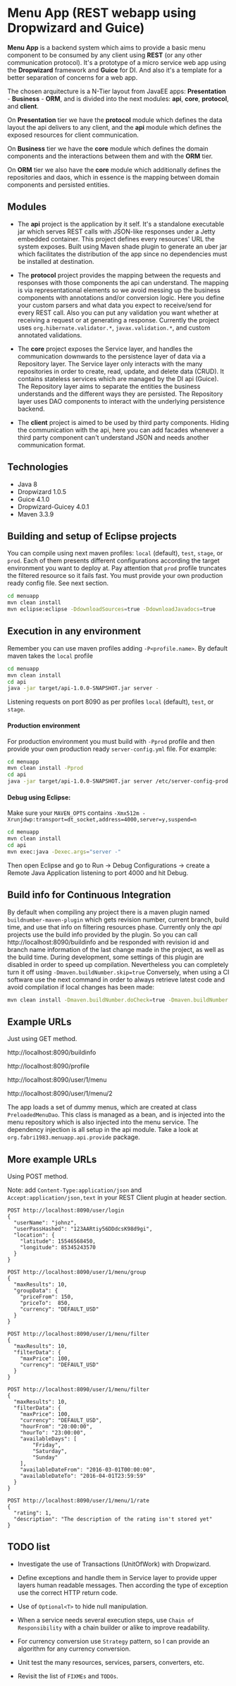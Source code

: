 # Menu App (REST webapp using Dropwizard and Guice)

**Menu App** is a backend system which aims to provide a basic menu component to be consumed by any client using **REST** (or any other communication protocol).
It's a prototype of a micro service web app using the **Dropwizard** framework and **Guice** for DI. And also it's a template for a better separation of concerns for a web app.

The chosen arquitecture is a N-Tier layout from JavaEE apps: **Presentation** - **Business** - **ORM**, and is divided into the next modules:
	**api**, **core**, **protocol**, and **client**.
	
On **Presentation** tier we have the **protocol** module which defines the data layout the api delivers to any client, and the **api** module which defines the exposed resources for client communication.

On **Business** tier we have the **core** module which defines the domain components and the interactions between them and with the **ORM** tier.

On **ORM** tier we also have the **core** module which additionally defines the repositories and daos, which in essence is the mapping between domain components and persisted entities.

Modules
-------

- The **api** project is the application by it self. 
It's a standalone executable jar which serves REST calls with JSON-like responses under a Jetty embedded container.
This project defines every resources' URL the system exposes.
Built using Maven shade plugin to generate an uber jar which facilitates the distribution of the app since no dependencies must be installed at destination.

- The **protocol** project provides the mapping between the requests and responses with those components the api can understand.
The mapping is via representational elements so we avoid messing up the business components with annotations and/or conversion logic. 
Here you define your custom parsers and what data you expect to receive/send for every REST call.
Also you can put any validation you want whether at receiving a request or at generating a response. Currently the project uses `org.hibernate.validator.*`, `javax.validation.*`, and custom annotated validations.

- The **core** project exposes the Service layer, and handles the communication downwards to the persistence layer of data via a Repository layer.
The Service layer only interacts with the many repositories in order to create, read, update, and delete data (CRUD). It contains stateless services which are managed by the DI api (Guice).
The Repository layer aims to separate the entities the business understands and the different ways they are persisted.
The Repository layer uses DAO components to interact with the underlying persistence backend.

- The **client** project is aimed to be used by third party components. Hiding the communication with the api, here you can add facades whenever a third party component can't understand JSON and needs another communication format.

Technologies
------------
- Java 8
- Dropwizard 1.0.5
- Guice 4.1.0
- Dropwizard-Guicey 4.0.1
- Maven 3.3.9
	
Building and setup of Eclipse projects
--------------------------------------
You can compile using next maven profiles: `local` (default), `test`, `stage`, or `prod`.
Each of them presents different configurations according the target environment you want to deploy at.
Pay attention that `prod` profile truncates the filtered resource so it fails fast. You must provide your own production ready config file. See next section.
```sh
cd menuapp
mvn clean install
mvn eclipse:eclipse -DdownloadSources=true -DdownloadJavadocs=true
```

Execution in any environment
----------------------------
Remember you can use maven profiles adding `-P<profile.name>`. By default maven takes the `local` profile
```sh
cd menuapp
mvn clean install
cd api
java -jar target/api-1.0.0-SNAPSHOT.jar server -
```
Listening requests on port 8090 as per profiles `local` (default), `test`, or `stage`.

#### Production environment

For production environment you must build with `-Pprod` profile and then provide your own production ready `server-config.yml` file. For example:
```sh
cd menuapp
mvn clean install -Pprod
cd api
java -jar target/api-1.0.0-SNAPSHOT.jar server /etc/server-config-prod.yml
```

#### Debug using Eclipse:

Make sure your `MAVEN_OPTS` contains `-Xmx512m -Xrunjdwp:transport=dt_socket,address=4000,server=y,suspend=n`
```sh
cd menuapp
mvn clean install
cd api
mvn exec:java -Dexec.args="server -"
```
Then open Eclipse and go to Run -> Debug Configurations -> create a Remote Java Application listening to port 4000 and hit Debug.

Build info for Continuous Integration
-------------------------------------
By default when compiling any project there is a maven plugin named `buildnumber-maven-plugin` which gets revision number, current branch, build time, and use that info on filtering resources phase.
Currently only the *api* projects use the build info provided by the plugin.
So you can call http://localhost:8090/buildinfo and be responded with revision id and branch name information of the last change made in the project, as well as the build time.
During development, some settings of this plugin are disabled in order to speed up compilation. Nevertheless you can completely turn it off using `-Dmaven.buildNumber.skip=true`
Conversely, when using a CI software use the next command in order to always retrieve latest code and avoid compilation if local changes has been made:
```sh
mvn clean install -Dmaven.buildNumber.doCheck=true -Dmaven.buildNumber.doUpdate=true
```

Example URLs
------------
Just using GET method.

http://localhost:8090/buildinfo

http://localhost:8090/profile

http://localhost:8090/user/1/menu

http://localhost:8090/user/1/menu/2

The app loads a set of dummy menus, which are created at class `PreloadedMenuDao`. This class is managed as a bean, and is injected into the menu repository which is also injected into the menu service.
The dependency injection is all setup in the api module. Take a look at `org.fabri1983.menuapp.api.provide` package.

More example URLs
-----------------
Using POST method.

Note: add `Content-Type:application/json` and `Accept:application/json,text` in your REST Client plugin at header section.

	POST http://localhost:8090/user/login
    {
      "userName": "johnz",
      "userPassHashed": "123AARtiy56DDdcsK98d9gi",
      "location": {
        "latitude": 15546568450,
        "longitude": 85345243570
      }
    }
	
	POST http://localhost:8090/user/1/menu/group
    {
      "maxResults": 10,
      "groupData": {
        "priceFrom": 150,
        "priceTo":  850,
        "currency": "DEFAULT_USD"
      }
    }
	
	POST http://localhost:8090/user/1/menu/filter
    {
      "maxResults": 10,
      "filterData": {
        "maxPrice": 100,
        "currency": "DEFAULT_USD"
      }
    }
	
	POST http://localhost:8090/user/1/menu/filter
    {
      "maxResults": 10,
      "filterData": {
        "maxPrice": 100,
        "currency": "DEFAULT_USD",
        "hourFrom": "20:00:00",
        "hourTo": "23:00:00",
        "availableDays": [
            "Friday",
            "Saturday",
            "Sunday"
        ],
        "availableDateFrom": "2016-03-01T00:00:00",
        "availableDateTo": "2016-04-01T23:59:59"
      }
    }
	
	POST http://localhost:8090/user/1/menu/1/rate
	{
	  "rating": 1,
	  "description": "The description of the rating isn't stored yet"
	}
	
TODO list
---------
* Investigate the use of Transactions (UnitOfWork) with Dropwizard.

* Define exceptions and handle them in Service layer to provide upper layers human readable messages. Then according the type of exception use the correct HTTP return code.

* Use of `Optional<T>` to hide null manipulation.

* When a service needs several execution steps, use `Chain of Responsibility` with a chain builder or alike to improve readability.

* For currency conversion use `Strategy` pattern, so I can provide an algorithm for any currency conversion.

* Unit test the many resources, services, parsers, converters, etc.

* Revisit the list of `FIXMEs` and `TODOs`.
